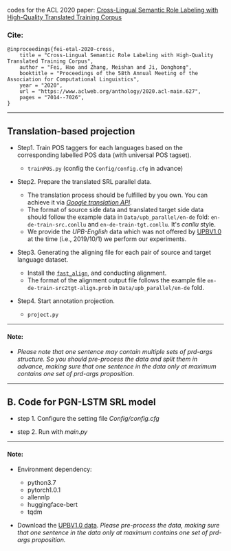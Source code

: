 codes for the ACL 2020 paper: [Cross-Lingual Semantic Role Labeling with High-Quality Translated Training Corpus](https://www.aclweb.org/anthology/2020.acl-main.627/)


### Cite:

```buildoutcfg
@inproceedings{fei-etal-2020-cross,
    title = "Cross-Lingual Semantic Role Labeling with High-Quality Translated Training Corpus",
    author = "Fei, Hao and Zhang, Meishan and Ji, Donghong",
    booktitle = "Proceedings of the 58th Annual Meeting of the Association for Computational Linguistics",
    year = "2020",
    url = "https://www.aclweb.org/anthology/2020.acl-main.627",
    pages = "7014--7026",
}
```


---

## Translation-based projection ##

- Step1. Train POS taggers for each languages based on the corresponding labelled POS data (with universal POS tagset).
    - `trainPOS.py` (config the `Config/config.cfg` in advance)

- Step2. Prepare the translated SRL parallel data.
    - The translation process should be fulfilled by you own. You can achieve it via [*Google translation API*](https://translate.google.com).
    - The format of source side data and translated target side data should follow the example data in `Data/upb_parallel/en-de` fold: `en-de-train-src.conllu` and `en-de-train-tgt.conllu`. 
        It's *conllu* style. 
    - We provide the *UPB-English* data which was not offered by [UPBV1.0](https://github.com/System-T/UniversalPropositions) at the time (i.e., 2019/10/1) we perform our experiments.
        
- Step3. Generating the aligning file for each pair of source and target language dataset.
    - Install the [`fast_align`](https://github.com/clab/fast_align), and conducting alignment.
    - The format of the alignment output file follows the example file `en-de-train-src2tgt-align.prob` in `Data/upb_parallel/en-de` fold. 

- Step4. Start annotation projection.
    - `project.py` 

----

#### Note:

- *Please note that one sentence may contain multiple sets of prd-args structure.
        So you should pre-process the data and split them in advance, 
        making sure that one sentence in the data only at maximum contains one set of prd-args proposition.*


----

## B. Code for PGN-LSTM SRL model

- step 1. Configure the setting file *Config/config.cfg*

- step 2. Run with *main.py*


----

#### Note:

- Environment dependency:
    - python3.7
    - pytorch1.0.1
    - allennlp
    - huggingface-bert
    - tqdm
 

- Download the [UPBV1.0 data](https://github.com/System-T/UniversalPropositions).
    *Please pre-process the data, making sure that one sentence in the data only at maximum contains one set of prd-args proposition.*

